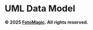 # UML Data Model

**© 2025 [FotoMagic](https://ambitious-dune-0f7fde21e.6.azurestaticapps.net/). All rights reserved.**